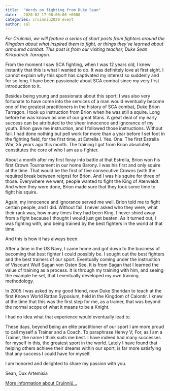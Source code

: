```yaml
---
title:  "Words on fighting from Duke Sean"
date:   2020-02-17 08:00:00 +0000
categories: cruinniu2020 event
author: sal
---
```

_For Cruinniú, we will feature a series of short posts from fighters around the Kingdom about what inspired them to fight, or things they've learned about armoured combat. This post is from our visiting teacher, Duke Sean Kirkpatrick Tarragon._

From the moment I saw SCA fighting, when I was 12 years old, I knew instantly that this is what I wanted to do.  It was definitely love at first sight.  I cannot explain why this sport has captivated my interest so suddenly and for so long.  I have been passionate about SCA combat since my very first introduction to it.

Besides being young and passionate about this sport, I was also very fortunate to have come into the services of a man would eventually become one of the greatest practitioners in the history of SCA combat, Duke Brion Tarragon.  I took up instruction from Brion when he was still a squire.  Long before he was known as one of our great titans.  A great deal of my early success can be attributed to the sheer innocence and ignorance of my youth.  Brion gave me instruction, and I followed those instructions.  Without fail.  I had done nothing but pell work for more than a year before I set foot in the fighting field, for the first time, at Estrella I.  Yes.  One.  The first Estrella War, 35 years ago this month.  The training I got from Brion absolutely constitutes the core of who I am as a fighter.

About a month after my first foray into battle at that Estrella, Brion won his first Crown Tournament in our home Barony.  I was his first and only squire at the time. That would be the first of five consecutive Crowns (with the required break between reigns) for Brion.  And I was his squire for three of those.  Everywhere we went, people wanted to fight the King of Atenveldt.  And when they were done, Brion made sure that they took some time to fight his squire.

Again, my innocence and ignorance served me well.  Brion told me to fight certain people, and I did.  Without fail.  I never asked who they were, what their rank was, how many times they had been King.  I never shied away from a fight because I thought I would just get beaten.  As it turned out, I was fighting with, and being trained by the best fighters in the world at that time.

And this is how it has always been.

After a time in the US Navy, I came home and got down to the business of becoming that best fighter I could possibly be.  I sought out the best fighters and the best trainers of our sport.  Eventually coming under the instruction of Viscount Wulf Sagan von Osten See.    It is from Sagan that I learned the value of training as a process.   It is through my training with him, and seeing the example he set, that I eventually developed my own training methodology.

In 2005 I was asked by my good friend, now Duke Sheridan to teach at the first Known World Rattan Syposium, held in the Kingdom of Calontir.  I knew at the time that this was the first step for me, as a trainer, that was beyond the normal scope of what it means to be a Knight.

I had no idea what that experience would eventually lead to.

These days, beyond being an elite practitioner of our sport I am more proud to call myself a Trainer and a Coach.  To paraphrase Henvy V; For, as I am a Trainer, the name I think suits me best.  I have indeed had many successes for myself in this, the greatest sport in the world.  Lately I have found that helping others achieve their dreams within our sport, is far more satisfying that any success I could have for myself.

I am honored and delighted to share my passion with you.

Sean, Dux Artemisia

[More information about Cruinniú...](/events/2020/cruinniu)
